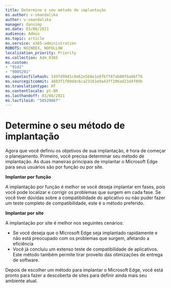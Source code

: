 ```yaml
---
title: Determine o seu método de implantação
ms.author: v-smandalika
author: v-smandalika
manager: dansimp
ms.date: 03/08/2021
audience: Admin
ms.topic: article
ms.service: o365-administration
ROBOTS: NOINDEX, NOFOLLOW
localization_priority: Priority
ms.collection: Adm_O365
ms.custom:
- "9142"
- "9005291"
ms.openlocfilehash: 149fd99d1c8e62e568e1e8fbff87ab00fba86f76
ms.sourcegitcommit: 4883f1f89d4c6ca23161e9a43ff206ad21d4f09b
ms.translationtype: HT
ms.contentlocale: pt-BR
ms.lasthandoff: 03/08/2021
ms.locfileid: "50529867"
---
```

# <a name="determine-your-deployment-method"></a>Determine o seu método de implantação

Agora que você definiu os objetivos de sua implantação, é hora de começar o planejamento. Primeiro, você precisa determinar seu método de implantação. As duas maneiras principais de implantar o Microsoft Edge para seus usuários são por função ou por site.

**Implantar por função**

A implantação por função é melhor se você deseja implantar em fases, pois você pode localizar e corrigir os problemas que surgem em cada fase. Se você tiver dúvidas sobre a compatibilidade do aplicativo ou não puder fazer um teste completo de compatibilidade, este é o método preferido.

**Implantar por site**

A implantação por site é melhor nos seguintes cenários:
- Se você deseja que o Microsoft Edge seja implantado rapidamente e não está preocupado com os problemas que surgem, afetando a eficiência
- Você já concluiu um extenso teste de compatibilidade de aplicativos. Este método também permite tirar proveito das otimizações de entrega de software.

Depois de escolher um método para implantar o Microsoft Edge, você está pronto para fazer a descoberta de sites para definir ainda mais seu ambiente atual.
